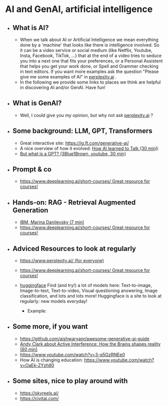 # AI and GenAI, artificial intelligence

- ## What is AI?

    - When we talk about AI or Artificial Intelligence we mean everything done by a 'machine' that  looks like there is intelligence involved. So it can be a video service or social medium (like Netflix, Youtube, Insta, Facebook, TikTok, ...) that at the end of a video tries to seduce you into a next one that fits your preferences, or a Personal Assistent that helps you get your work done, or  Spell and Grammer checking in text editors. If you want more examples ask the question "Please give me some examples of AI" in [perplexity.ai](https://www.perplexity.ai/) .
    - In the following we provide some links to places we think are helpful in discovering AI and/or GenAI. Have fun!

- ## What is GenAI?
	
    - Well, I could give you my opinion, but why not ask [perplexity.ai](https://www.perplexity.ai/) ?
	
- ## Some background: LLM, GPT, Transformers

    - Great interactive site: https://ig.ft.com/generative-ai/
    - A nice overview of how it evolved: [How AI learned to Talk (30 min)](https://www.youtube.com/watch?v=OFS90-FX6pg)i
    - [But what is a GPT? (3Blue1Brown, youtube, 30 min)](https://www.youtube.com/watch?v=wjZofJX0v4M)

- ## Prompt & co

    - [https://www.deeplearning.ai/short-courses/ Great resource for courses!](https://www.deeplearning.ai/short-courses/)
	
- ## Hands-on: RAG - Retrieval Augmented Generation

    - [IBM, Marina Danilevsky (7 min)](https://www.youtube.com/watch?v=T-D1OfcDW1M)
    - [https://www.deeplearning.ai/short-courses/ Great resource for courses!](https://www.deeplearning.ai/short-courses/)
	
- ## Adviced Resources to look at regularly
	
    - [https://www.perplexity.ai/ (for everyone)](https://www.perplexity.ai/)
    - [https://www.deeplearning.ai/short-courses/ Great resource for courses!](https://www.deeplearning.ai/short-courses/)


    - [huggingface](https://huggingface.co/) Find (and try!) a lot of models here: Text-to-image, Image-to-text, Text-to-video, Visual questioning answering, Image classification, and lots and lots more!  Huggingface is a site to look at regularly: new models everyday!
        - Example:

- ## Some more, if you want 
	
	- https://github.com/aishwaryanr/awesome-generative-ai-guide
    - [Andy Clark about Active Interference: How the Brains shapes reality (60 min)](https://www.youtube.com/watch?v=A1Ghrd7NBtk)
	- https://www.youtube.com/watch?v=3-q5GzRNEe0
	- How AI is changing education: https://www.youtube.com/watch?v=OaEk-ZYzh80
	

- ## Some sites, nice to play around with

    - https://skyreels.ai/
    - https://civitai.com/


